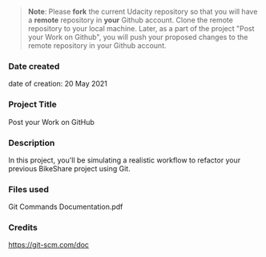 >**Note**: Please **fork** the current Udacity repository so that you will have a **remote** repository in **your** Github account. Clone the remote repository to your local machine. Later, as a part of the project "Post your Work on Github", you will push your proposed changes to the remote repository in your Github account.

### Date created
date of creation: 20 May 2021

### Project Title
Post your Work on GitHub

### Description
In this project, you'll be simulating a realistic workflow to refactor your previous BikeShare project using Git.

### Files used
Git Commands Documentation.pdf

### Credits
https://git-scm.com/doc
